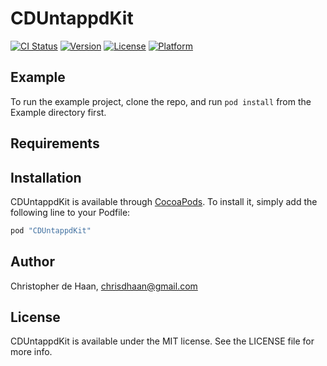 # CDUntappdKit

[![CI Status](http://img.shields.io/travis/chrisdhaan/CDUntappdKit.svg?style=flat)](https://travis-ci.org/chrisdhaan/CDUntappdKit)
[![Version](https://img.shields.io/cocoapods/v/CDUntappdKit.svg?style=flat)](http://cocoapods.org/pods/CDUntappdKit)
[![License](https://img.shields.io/cocoapods/l/CDUntappdKit.svg?style=flat)](http://cocoapods.org/pods/CDUntappdKit)
[![Platform](https://img.shields.io/cocoapods/p/CDUntappdKit.svg?style=flat)](http://cocoapods.org/pods/CDUntappdKit)

## Example

To run the example project, clone the repo, and run `pod install` from the Example directory first.

## Requirements

## Installation

CDUntappdKit is available through [CocoaPods](http://cocoapods.org). To install
it, simply add the following line to your Podfile:

```ruby
pod "CDUntappdKit"
```

## Author

Christopher de Haan, chrisdhaan@gmail.com

## License

CDUntappdKit is available under the MIT license. See the LICENSE file for more info.
